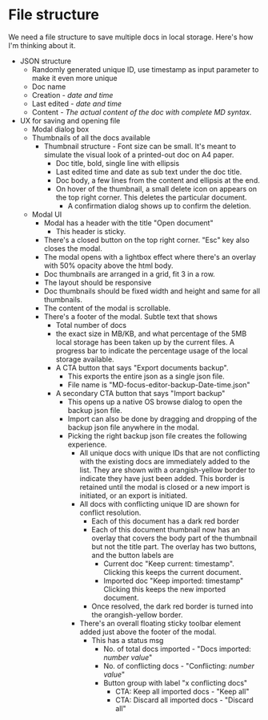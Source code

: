 # File structure
We need a file structure to save multiple docs in local storage. Here's how I'm thinking about it.
- JSON structure
    - Randomly generated unique ID, use timestamp as input parameter to make it even more unique
    - Doc name
    - Creation - *date and time*
    - Last edited - *date and time*
    - Content - *The actual content of the doc with complete MD syntax*.
- UX for saving and opening file
    - Modal dialog box
    - Thumbnails of all the docs available
        - Thumbnail structure - Font size can be small. It's meant to simulate the visual look of a printed-out doc on A4 paper.
            - Doc title, bold, single line with ellipsis
            - Last edited time and date as sub text under the doc title.
            - Doc body, a few lines from the content and ellipsis at the end.
            - On hover of the thumbnail, a small delete icon on appears on the top right corner. This deletes the particular document.
                - A confirmation dialog shows up to confirm the deletion.
    - Modal UI
        - Modal has a header with the title "Open document"
            - This header is sticky.
        - There's a closed button on the top right corner. "Esc" key also closes the modal.
        - The modal opens with a lightbox effect where there's an overlay with 50% opacity above the html body.
        - Doc thumbnails are arranged in a grid, fit 3 in a row.
        - The layout should be responsive
        - Doc thumbnails should be fixed width and height and same for all thumbnails.
        - The content of the modal is scrollable.
        - There's a footer of the modal. Subtle text that shows
            - Total number of docs
            - the exact size in MB/KB, and what percentage of the 5MB local storage has been taken up by the current files. A progress bar to indicate the percentage usage of the local storage available.
            - A CTA button that says "Export documents backup".
                - This exports the entire json as a single json file.
                - File name is "MD-focus-editor-backup-Date-time.json"
            - A secondary CTA button that says "Import backup"
                - This opens up a native OS browse dialog to open the backup json file.
                - Import can also be done by dragging and dropping of the backup json file anywhere in the modal.
                - Picking the right backup json file creates the following experience.
                    - All unique docs with unique IDs that are not conflicting with the existing docs are immediately added to the list. They are shown with a orangish-yellow border to indicate they have just been added. This border is retained until the modal is closed or a new import is initiated, or an export is initiated.
                    - All docs with conflicting unique ID are shown for conflict resolution.
                        - Each of this document has a dark red border
                        - Each of this document thumbnail now has an overlay that covers the body part of the thumbnail but not the title part. The overlay has two buttons, and the button labels are
                            - Current doc "Keep current: timestamp". Clicking this keeps the current document.
                            - Imported doc "Keep imported: timestamp" Clicking this keeps the new imported document.
                        - Once resolved, the dark red border is turned into the orangish-yellow border.
                    - There's an overall floating sticky toolbar element added just above the footer of the modal.
                        - This has a status msg
                            - No. of total docs imported - "Docs imported: *number value*"
                            - No. of conflicting docs - "Conflicting: *number value*"
                            - Button group with label "x conflicting docs"
                                - CTA: Keep all imported docs - "Keep all"
                                - CTA: Discard all imported docs - "Discard all"